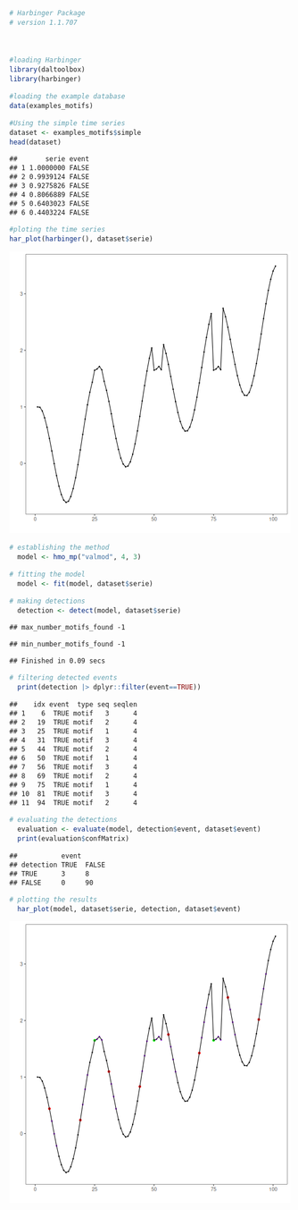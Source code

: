 
``` r
# Harbinger Package
# version 1.1.707



#loading Harbinger
library(daltoolbox)
library(harbinger) 
```


``` r
#loading the example database
data(examples_motifs)
```


``` r
#Using the simple time series
dataset <- examples_motifs$simple
head(dataset)
```

```
##       serie event
## 1 1.0000000 FALSE
## 2 0.9939124 FALSE
## 3 0.9275826 FALSE
## 4 0.8066889 FALSE
## 5 0.6403023 FALSE
## 6 0.4403224 FALSE
```


``` r
#ploting the time series
har_plot(harbinger(), dataset$serie)
```

![plot of chunk unnamed-chunk-4](fig/hmo_mp_valmod/unnamed-chunk-4-1.png)


``` r
# establishing the method  
  model <- hmo_mp("valmod", 4, 3)
```


``` r
# fitting the model
  model <- fit(model, dataset$serie)
```


``` r
# making detections
  detection <- detect(model, dataset$serie)
```

```
## max_number_motifs_found -1
```

```
## min_number_motifs_found -1
```

```
## Finished in 0.09 secs
```


``` r
# filtering detected events
  print(detection |> dplyr::filter(event==TRUE))
```

```
##    idx event  type seq seqlen
## 1    6  TRUE motif   3      4
## 2   19  TRUE motif   2      4
## 3   25  TRUE motif   1      4
## 4   31  TRUE motif   3      4
## 5   44  TRUE motif   2      4
## 6   50  TRUE motif   1      4
## 7   56  TRUE motif   3      4
## 8   69  TRUE motif   2      4
## 9   75  TRUE motif   1      4
## 10  81  TRUE motif   3      4
## 11  94  TRUE motif   2      4
```


``` r
# evaluating the detections
  evaluation <- evaluate(model, detection$event, dataset$event)
  print(evaluation$confMatrix)
```

```
##           event      
## detection TRUE  FALSE
## TRUE      3     8    
## FALSE     0     90
```


``` r
# plotting the results
  har_plot(model, dataset$serie, detection, dataset$event)
```

![plot of chunk unnamed-chunk-10](fig/hmo_mp_valmod/unnamed-chunk-10-1.png)

